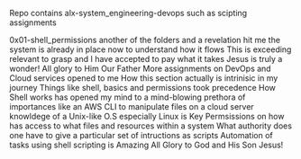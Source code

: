 Repo contains alx-system_engineering-devops such as scipting assignments

0x01-shell_permissions another of the folders and a revelation hit me the system is already in place now to understand how it flows
This is exceeding relevant to grasp and I have accepted to pay what it takes
Jesus is truly a wonder!
All glory to Him Our Father
More assignments on DevOps and Cloud services opened to me How this section actually is intrinisic in my journey
Things like shell, basics and permissions took precedence
How Shell works has opened my mind to a mind-blowing prethora of importances like an AWS CLI to manipulate files on a cloud server
knowldege of a Unix-like O.S especially Linux is Key
Permsissions on how has access to what files and resources within a system
What authority does one have to give a particular set of intructions as scripts
Automation of tasks using shell scripting is Amazing
All Glory to God and His Son Jesus!

